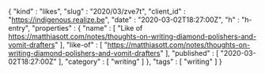 {
  "kind" : "likes",
  "slug" : "2020/03/zve7t",
  "client_id" : "https://indigenous.realize.be",
  "date" : "2020-03-02T18:27:00Z",
  "h" : "h-entry",
  "properties" : {
    "name" : [ "Like of https://matthiasott.com/notes/thoughts-on-writing-diamond-polishers-and-vomit-drafters" ],
    "like-of" : [ "https://matthiasott.com/notes/thoughts-on-writing-diamond-polishers-and-vomit-drafters" ],
    "published" : [ "2020-03-02T18:27:00Z" ],
    "category" : [ "writing" ]
  },
  "tags" : [ "writing" ]
}
